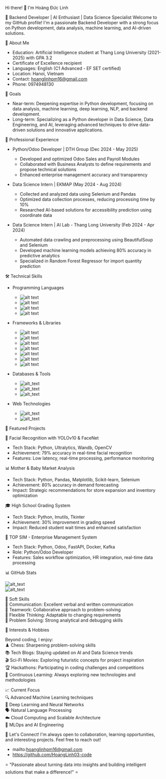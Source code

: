 Hi there! 👋 I'm Hoàng Đức Linh

🚀 Backend Developer | AI Enthusiast | Data Science Specialist
Welcome to my GitHub profile! I'm a passionate Backend Developer with a strong focus on Python development, data analysis, machine learning, and AI-driven solutions.

🎯 About Me
  + Education: Artificial Intelligence student at Thang Long University (2021-2025) with GPA 3.2
  + Certificate of Excellence recipient
  + Languages: English (C1 Advanced - EF SET certified)
  + Location: Hanoi, Vietnam
  + Contact: hoanglinhpm16@gmail.com
  + Phone: 0974948130

🎯 Goals
- Near-term: Deepening expertise in Python development, focusing on data analysis, machine learning, deep learning, NLP, and backend development.
- Long-term: Specializing as a Python developer in Data Science, Data Engineering, and AI, leveraging advanced techniques to drive data-driven solutions and innovative applications.

💼 Professional Experience

* Python/Odoo Developer | DTH Group (Dec 2024 - May 2025)
  + Developed and optimized Odoo Sales and Payroll Modules
  + Collaborated with Business Analysts to define requirements and propose technical solutions
  + Enhanced enterprise management accuracy and transparency

* Data Science Intern | EKMAP (May 2024 - Aug 2024)
  + Collected and analyzed data using Selenium and Pandas
  + Optimized data collection processes, reducing processing time by 10%
  + Researched AI-based solutions for accessibility prediction using coordinate data

* Data Science Intern | AI Lab - Thang Long University (Feb 2024 - Apr 2024)
  + Automated data crawling and preprocessing using BeautifulSoup and Selenium
  + Developed machine learning models achieving 80% accuracy in predictive analytics
  + Specialized in Random Forest Regressor for import quantity prediction

🛠️ Technical Skills

* Programming Languages
  - ![alt text](https://img.shields.io/badge/Python-3776AB?style=for-the-badge&logo=python&logoColor=white)
  - ![alt text](https://img.shields.io/badge/JavaScript-F7DF1E?style=for-the-badge&logo=javascript&logoColor=black)
  - ![alt text](https://img.shields.io/badge/C++-00599C?style=for-the-badge&logo=c%2B%2B&logoColor=white)
  - ![alt text](https://img.shields.io/badge/Java-ED8B00?style=for-the-badge&logo=java&logoColor=white)

* Frameworks & Libraries
  - ![alt text](https://img.shields.io/badge/Django-092E20?style=for-the-badge&logo=django&logoColor=white)
  - ![alt text](https://img.shields.io/badge/FastAPI-005571?style=for-the-badge&logo=fastapi)
  - ![alt text](https://img.shields.io/badge/PyTorch-EE4C2C?style=for-the-badge&logo=pytorch&logoColor=white)
  - ![alt text](https://img.shields.io/badge/TensorFlow-FF6F00?style=for-the-badge&logo=tensorflow&logoColor=white)
  - ![alt text](https://img.shields.io/badge/OpenCV-27338e?style=for-the-badge&logo=OpenCV&logoColor=white)
  - ![alt text](https://img.shields.io/badge/Pandas-2C2D72?style=for-the-badge&logo=pandas&logoColor=white)
  - ![alt text](https://img.shields.io/badge/scikit_learn-F7931E?style=for-the-badge&logo=scikit-learn&logoColor=white)

* Databases & Tools
  - ![alt_text](https://img.shields.io/badge/PostgreSQL-316192?style=for-the-badge&logo=postgresql&logoColor=white)
  - ![alt_text](https://img.shields.io/badge/Docker-0CC1F3?style=for-the-badge&logo=docker&logoColor=white)
  - ![alt_text](https://img.shields.io/badge/Apache_Kafka-231F20?style=for-the-badge&logo=apache-kafka&logoColor=white)

* Web Technologies
  - ![alt_text](https://img.shields.io/badge/HTML5-E34F26?style=for-the-badge&logo=html5&logoColor=white)
  - ![alt_text](https://img.shields.io/badge/CSS3-1572B6?style=for-the-badge&logo=css3&logoColor=white)

🚀 Featured Projects

🤖 Facial Recognition with YOLOv10 & FaceNet

  - Tech Stack: Python, Ultralytics, Wandb, OpenCV
  - Achievement: 79% accuracy in real-time facial recognition
  - Features: Low latency, real-time processing, performance monitoring

📊 Mother & Baby Market Analysis

  - Tech Stack: Python, Pandas, Matplotlib, Scikit-learn, Selenium
  - Achievement: 80% accuracy in demand forecasting
  - Impact: Strategic recommendations for store expansion and inventory optimization

🎓 High School Grading System

  - Tech Stack: Python, Imutils, Tkinter
  - Achievement: 30% improvement in grading speed
  - Impact: Reduced student wait times and enhanced satisfaction

💼 TOP SIM - Enterprise Management System

  - Tech Stack: Python, Odoo, FastAPI, Docker, Kafka
  - Role: Python/Odoo Developer
  - Features: Sales workflow optimization, HR integration, real-time data processing

📊 GitHub Stats

 ![alt_text](https://github-readme-stats.vercel.app/api?username=HoangLinh03-code&show_icons=true&theme=radical) <br />
 ![alt_text](https://github-readme-stats.vercel.app/api/top-langs/?username=HoangLinh03-code&layout=compact&theme=radical)

🌟 Soft Skills <br />
   💬 Communication: Excellent verbal and written communication <br />
   🤝 Teamwork: Collaborative approach to problem-solving <br />
   🧠 Flexible Thinking: Adaptable to changing requirements <br />
   🔧 Problem Solving: Strong analytical and debugging skills 
    
🎯 Interests & Hobbies

Beyond coding, I enjoy: <br />
   ♟️ Chess: Sharpening problem-solving skills <br />
   📚 Tech Blogs: Staying updated on AI and Data Science trends <br />
   🎬 Sci-Fi Movies: Exploring futuristic concepts for project inspiration <br />
   🏆 Hackathons: Participating in coding challenges and competitions <br />
   📖 Continuous Learning: Always exploring new technologies and methodologies

📈 Current Focus <br />
   🔍 Advanced Machine Learning techniques <br />
   🧠 Deep Learning and Neural Networks <br />
   🗣️ Natural Language Processing <br />
   ☁️ Cloud Computing and Scalable Architecture <br />
   🔄 MLOps and AI Engineering <br />

🤝 Let's Connect!
I'm always open to collaboration, learning opportunities, and interesting projects. Feel free to reach out!
- mailto:hoanglinhpm16@gmail.com
- https://github.com/HoangLinh03-code

⭐ "Passionate about turning data into insights and building intelligent solutions that make a difference!" ⭐
